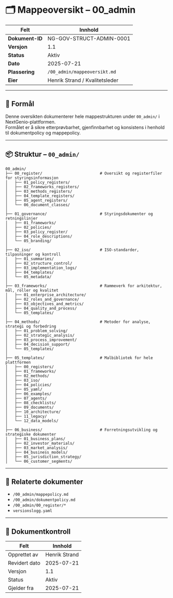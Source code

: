# 🗂️ Mappeoversikt – 00_admin

| Felt             | Innhold                                          |
|------------------|--------------------------------------------------|
| **Dokument-ID**  | NG-GOV-STRUCT-ADMIN-0001                         |
| **Versjon**      | 1.1                                              |
| **Status**       | Aktiv                                            |
| **Dato**         | 2025-07-21                                       |
| **Plassering**   | `/00_admin/mappeoversikt.md`                     |
| **Eier**         | Henrik Strand / Kvalitetsleder                   |

---

## 🎯 Formål

Denne oversikten dokumenterer hele mappestrukturen under `00_admin/` i NextGenio-plattformen.  
Formålet er å sikre etterprøvbarhet, gjenfinnbarhet og konsistens i henhold til dokumentpolicy og mappepolicy.

---

## 📦 Struktur – `00_admin/`

```plaintext
00_admin/
├── 00_register/                         # Oversikt og registerfiler for styringsinformasjon
│   ├── 01_policy_registers/
│   ├── 02_frameworks_registers/
│   ├── 03_methods_registers/
│   ├── 04_template_registers/
│   ├── 05_agent_registers/
│   └── 06_document_classes/
│
├── 01_governance/                       # Styringsdokumenter og retningslinjer
│   ├── 01_frameworks/
│   ├── 02_policies/
│   ├── 03_policy_register/
│   ├── 04_role_descriptions/
│   └── 05_branding/
│
├── 02_iso/                              # ISO-standarder, tilpasninger og kontroll
│   ├── 01_summaries/
│   ├── 02_structure_control/
│   ├── 03_implementation_logs/
│   ├── 04_templates/
│   └── 05_metadata/
│
├── 03_frameworks/                       # Rammeverk for arkitektur, mål, roller og kvalitet
│   ├── 01_enterprise_architecture/
│   ├── 02_roles_and_governance/
│   ├── 03_objectives_and_metrics/
│   ├── 04_quality_and_process/
│   └── 05_templates/
│
├── 04_methods/                          # Metoder for analyse, strategi og forbedring
│   ├── 01_problem_solving/
│   ├── 02_strategic_analysis/
│   ├── 03_process_improvement/
│   ├── 04_decision_support/
│   └── 05_templates/
│
├── 05_templates/                        # Malbibliotek for hele plattformen
│   ├── 00_registers/
│   ├── 01_frameworks/
│   ├── 02_methods/
│   ├── 03_iso/
│   ├── 04_policies/
│   ├── 05_yaml/
│   ├── 06_examples/
│   ├── 07_agents/
│   ├── 08_checklists/
│   ├── 09_documents/
│   ├── 10_architecture/
│   ├── 11_legacy/
│   └── 12_data_models/
│
├── 06_business/                         # Forretningsutvikling og strategiske dokumenter
│   ├── 01_business_plans/
│   ├── 02_investor_materials/
│   ├── 03_market_analysis/
│   ├── 04_business_models/
│   ├── 05_jurisdiction_strategy/
│   └── 06_customer_segments/
```

---

## 🔗 Relaterte dokumenter

- `/00_admin/mappepolicy.md`
- `/00_admin/dokumentpolicy.md`
- `/00_admin/00_register/*`
- `versionslogg.yaml`

---

## 📄 Dokumentkontroll

| Felt             | Innhold              |
|------------------|----------------------|
| Opprettet av     | Henrik Strand        |
| Revidert dato    | 2025-07-21           |
| Versjon          | 1.1                  |
| Status           | Aktiv                |
| Gjelder fra      | 2025-07-21           |
